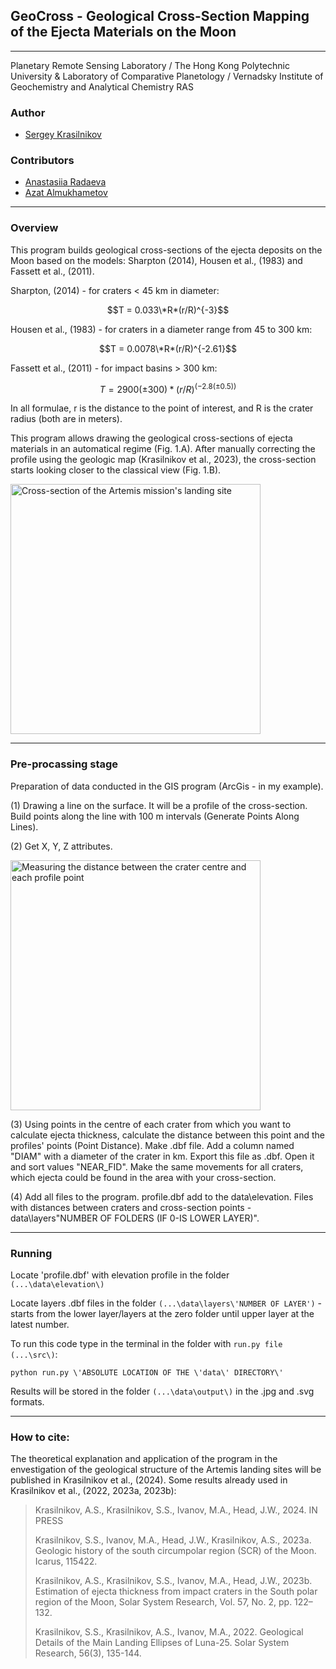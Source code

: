 ## GeoCross - Geological Cross-Section Mapping of the Ejecta Materials on the Moon

---
Planetary Remote Sensing Laboratory / The Hong Kong Polytechnic University & Laboratory of Comparative Planetology / 
Vernadsky Institute of Geochemistry and Analytical Chemistry RAS

### Author
- [Sergey Krasilnikov](https://github.com/SergKrasilnikov)
### Contributors
- [Anastasiia Radaeva](https://github.com/AnastasiiaRadaeva)
- [Azat Almukhametov](https://github.com/gigabotan)

---

### Overview
This program builds geological cross-sections of the ejecta deposits on the Moon based on the models: Sharpton (2014), 
Housen et al., (1983) and  Fassett et al., (2011).

Sharpton, (2014) - for craters < 45 km in diameter:

$$T = 0.033\*R*(r/R)^{-3}$$

Housen et al., (1983) - for craters in a diameter range from 45 to 300 km:

$$T = 0.0078\*R*(r/R)^{-2.61}$$

Fassett et al., (2011) - for impact basins > 300 km:

$$T = 2900(±300)*(r/R)^{(- 2.8(±0.5))}$$

In all formulae, r is the distance to the point of interest, and R is the crater radius (both are in meters).


This program allows drawing the geological cross-sections of ejecta materials in an automatical regime (Fig. 1.A).
After manually correcting the profile using the geologic map (Krasilnikov et al., 2023), the cross-section starts 
looking closer to the classical view (Fig. 1.B).

<image
    src="./data/readme_images/fig1.jpg"
    alt="Cross-section of the Artemis mission's landing site"
    title="Fig. 1. Cross-section throw the 1st and 2d landing sites of the Artemis mission."
    height="400"/>

---

### Pre-procassing stage
Preparation of data conducted in the GIS program (ArcGis - in my example).

(1) Drawing a line on the surface. It will be a profile of the cross-section. Build points along the line with 100 m 
intervals (Generate Points Along Lines).

(2) Get X, Y, Z attributes.

<image
    src="./data/readme_images/fig2.jpg"
    alt="Measuring the distance between the crater centre and each profile point"
    title="Fig. 2. Measuring the distance between the crater centre and each profile point."
    height="400"/>

(3) Using points in the centre of each crater from which you want to calculate ejecta thickness, calculate the distance 
between this point and the profiles' points (Point Distance). Make .dbf file. Add a column named "DIAM" with a diameter 
of the crater in km. Export this file as .dbf. Open it and sort values "NEAR_FID". Make the same movements for all 
craters, which ejecta could be found in the area with your cross-section.

(4) Add all files to the program. profile.dbf add to the data\elevation. Files with distances between craters and 
cross-section points - data\layers\"NUMBER OF FOLDERS (IF 0-IS LOWER LAYER)".

---

### Running
Locate 'profile.dbf' with elevation profile in the folder `(...\data\elevation\)`

Locate layers .dbf files in the folder `(...\data\layers\'NUMBER OF LAYER')` - starts from the lower layer/layers at the 
zero folder until upper layer at the latest number.

To run this code type in the terminal in the folder with `run.py file (...\src\)`:

`python run.py \'ABSOLUTE LOCATION OF THE \'data\' DIRECTORY\'`

Results will be stored in the folder `(...\data\output\)` in the .jpg and .svg formats.


---


### How to cite:
The theoretical explanation and application of the program in the envestigation of the 
geological structure of the Artemis landing sites will be published in Krasilnikov et al., (2024).
Some results already used in Krasilnikov et al., (2022, 2023a, 2023b):

>Krasilnikov, A.S., Krasilnikov, S.S., Ivanov, M.A., Head, J.W., 2024. IN PRESS
>
>Krasilnikov, S.S., Ivanov, M.A., Head, J.W., Krasilnikov, A.S., 2023a. Geologic history of the south circumpolar
> region (SCR) of the Moon. Icarus, 115422.
> 
>Krasilnikov, A.S., Krasilnikov, S.S., Ivanov, M.A., Head, J.W., 2023b. Estimation of ejecta thickness from impact 
> craters in the South polar region of the Moon, Solar System Research, Vol. 57, No. 2, pp. 122–132.
> 
>Krasilnikov, S.S., Krasilnikov, A.S., Ivanov, M.A., 2022. Geological Details of the Main Landing Ellipses of
> Luna-25. Solar System Research, 56(3), 135-144.

